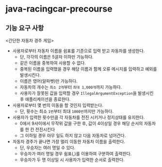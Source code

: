 # java-racingcar-precourse

## 기능 요구 사항
<간단한 자동차 경주 게임>
* 사용자로부터 자동차 이름을 쉼표를 기준으로 입력 받고 자동차를 생성한다.
  * 단, 각각의 이름은 5글자 이하만 가능하다.
  * 같은 이름을 중복하여 사용할 수 없다.
  * 중복된 이름을 입력했을 경우 해당 이름과 함께 오류 메시지를 입력하고 예외를 발생시킨다.
  * 이름은 영어(알파벳)만 가능하다.
  * 자동차의 개수는 `최소 2개`부터 `최대 1,000개`까지 가능하다. 
  * 사용자가 잘못된 값을 입력할 경우 `IllegalArgumentException`을 발생시킨 후 애플리케이션을 종료한다.
* 사용자로부터 몇 번의 이동을 할 것인지 입력받는다.
  * 단, 횟수는 최소 `1번`부터 최대 `1000번`까지만 가능하다.
* 사용자가 입력한 횟수만큼 각 자동차를 전진 시키거나 정지상태를 유지한다.
  * 0에서 9사이에서 무작위 값을 구한 후, 값이 4이상일 경우 해당 순서의 자동차를 한 칸 전진시킨다
  * 그 이하일 경우 아무 일도 하지 않고 다음 자동차로 넘어간다.
* 자동차 경주가 끝나면 가장 멀리 이동한 자동차 이름을 출력한다.
  * 단, 우승자는 여러 명일 수 있다.
  * 우승자가 여러 명일 경우 쉼표(,)를 이용하여 구분하여 출력한다.
  * 우승자가 두 명 이상일 시 사용자가 입력한 순서로 출력한다.
